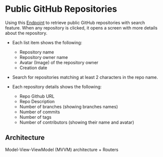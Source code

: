# Public GitHub Repositories
Using this [Endpoint](https://api.github.com/repositories) to retrieve public GitHub repositories with search feature. When any repository is clicked, it opens a screen with more details about the repository.

- Each list item shows the following:
   - Repository name
   - Repository owner name
   - Avatar (Image) of the repository owner
   - Creation date

- Search for repositories matching at least 2 characters in the repo name.

- Each repository details shows the following:
   - Repo Github URL
   - Repo Description
   - Number of branches (showing branches names)
   - Number of commits
   - Number of tags
   - Number of contributors (showing their name and avatar)

## Architecture

Model-View-ViewModel (MVVM) architecture + Routers
